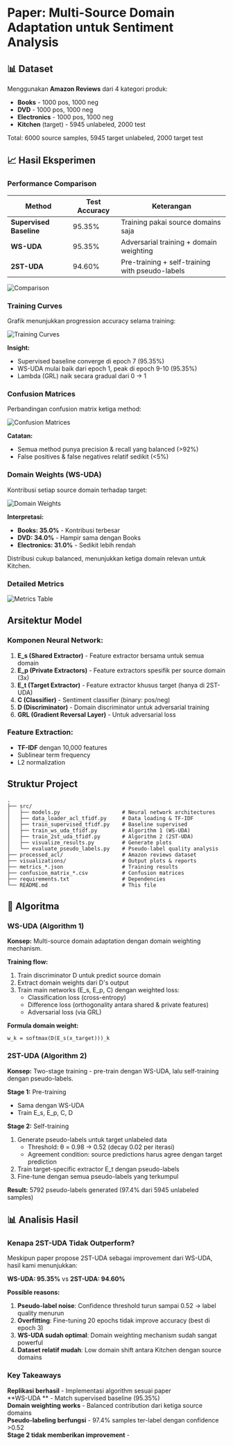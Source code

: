 #  Paper: Multi-Source Domain Adaptation untuk Sentiment Analysis


## 📊 Dataset

Menggunakan **Amazon Reviews** dari 4 kategori produk:
- **Books** - 1000 pos, 1000 neg
- **DVD** - 1000 pos, 1000 neg  
- **Electronics** - 1000 pos, 1000 neg
- **Kitchen** (target) - 5945 unlabeled, 2000 test

Total: 6000 source samples, 5945 target unlabeled, 2000 target test


## 📈 Hasil Eksperimen

### Performance Comparison

| Method | Test Accuracy | Keterangan |
|--------|--------------|------------|
| **Supervised Baseline** | 95.35% | Training pakai source domains saja |
| **WS-UDA** | 95.35% | Adversarial training + domain weighting |
| **2ST-UDA** | 94.60% | Pre-training + self-training with pseudo-labels |

![Comparison](visualizations/comparison_barchart.png)

### Training Curves

Grafik menunjukkan progression accuracy selama training:

![Training Curves](visualizations/training_curves.png)

**Insight:**
- Supervised baseline converge di epoch 7 (95.35%)
- WS-UDA mulai baik dari epoch 1, peak di epoch 9-10 (95.35%)
- Lambda (GRL) naik secara gradual dari 0 → 1

### Confusion Matrices

Perbandingan confusion matrix ketiga method:

![Confusion Matrices](visualizations/confusion_matrices.png)

**Catatan:**
- Semua method punya precision & recall yang balanced (>92%)
- False positives & false negatives relatif sedikit (<5%)

### Domain Weights (WS-UDA)

Kontribusi setiap source domain terhadap target:

![Domain Weights](visualizations/domain_weights.png)

**Interpretasi:**
- **Books: 35.0%** - Kontribusi terbesar
- **DVD: 34.0%** - Hampir sama dengan Books
- **Electronics: 31.0%** - Sedikit lebih rendah

Distribusi cukup balanced, menunjukkan ketiga domain relevan untuk Kitchen.

### Detailed Metrics

![Metrics Table](visualizations/metrics_table.png)

## Arsitektur Model

### Komponen Neural Network:

1. **E_s (Shared Extractor)** - Feature extractor bersama untuk semua domain
2. **E_p (Private Extractors)** - Feature extractors spesifik per source domain (3x)
3. **E_t (Target Extractor)** - Feature extractor khusus target (hanya di 2ST-UDA)
4. **C (Classifier)** - Sentiment classifier (binary: pos/neg)
5. **D (Discriminator)** - Domain discriminator untuk adversarial training
6. **GRL (Gradient Reversal Layer)** - Untuk adversarial loss

### Feature Extraction:
- **TF-IDF** dengan 10,000 features
- Sublinear term frequency
- L2 normalization

## Struktur Project

```
.
├── src/
│   ├── models.py                    # Neural network architectures
│   ├── data_loader_acl_tfidf.py     # Data loading & TF-IDF
│   ├── train_supervised_tfidf.py    # Baseline supervised
│   ├── train_ws_uda_tfidf.py        # Algorithm 1 (WS-UDA)
│   ├── train_2st_uda_tfidf.py       # Algorithm 2 (2ST-UDA)
│   ├── visualize_results.py         # Generate plots
│   └── evaluate_pseudo_labels.py    # Pseudo-label quality analysis
├── processed_acl/                   # Amazon reviews dataset
├── visualizations/                  # Output plots & reports
├── metrics_*.json                   # Training results
├── confusion_matrix_*.csv           # Confusion matrices
├── requirements.txt                 # Dependencies
└── README.md                        # This file
```

## 🔬 Algoritma

### WS-UDA (Algorithm 1)

**Konsep:** Multi-source domain adaptation dengan domain weighting mechanism.

**Training flow:**
1. Train discriminator D untuk predict source domain
2. Extract domain weights dari D's output
3. Train main networks (E_s, E_p, C) dengan weighted loss:
   - Classification loss (cross-entropy)
   - Difference loss (orthogonality antara shared & private features)
   - Adversarial loss (via GRL)

**Formula domain weight:**
```
w_k = softmax(D(E_s(x_target)))_k
```

### 2ST-UDA (Algorithm 2)

**Konsep:** Two-stage training - pre-train dengan WS-UDA, lalu self-training dengan pseudo-labels.

**Stage 1:** Pre-training
- Sama dengan WS-UDA
- Train E_s, E_p, C, D

**Stage 2:** Self-training
1. Generate pseudo-labels untuk target unlabeled data
   - Threshold: θ = 0.98 → 0.52 (decay 0.02 per iterasi)
   - Agreement condition: source predictions harus agree dengan target prediction
2. Train target-specific extractor E_t dengan pseudo-labels
3. Fine-tune dengan semua pseudo-labels yang terkumpul

**Result:** 5792 pseudo-labels generated (97.4% dari 5945 unlabeled samples)

## 📊 Analisis Hasil

### Kenapa 2ST-UDA Tidak Outperform?

Meskipun paper propose 2ST-UDA sebagai improvement dari WS-UDA, hasil kami menunjukkan:

**WS-UDA: 95.35%** vs **2ST-UDA: 94.60%** 

**Possible reasons:**

1. **Pseudo-label noise**: Confidence threshold turun sampai 0.52 → label quality menurun
2. **Overfitting**: Fine-tuning 20 epochs tidak improve accuracy (best di epoch 3)
3. **WS-UDA sudah optimal**: Domain weighting mechanism sudah sangat powerful
4. **Dataset relatif mudah**: Low domain shift antara Kitchen dengan source domains

### Key Takeaways

 **Replikasi berhasil** - Implementasi algorithm sesuai paper  
 **WS-UDA ** - Match supervised baseline (95.35%)  
 **Domain weighting works** - Balanced contribution dari ketiga source domains  
 **Pseudo-labeling berfungsi** - 97.4% samples ter-label dengan confidence >0.52  
 **Stage 2 tidak memberikan improvement** -   
